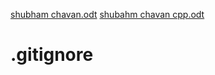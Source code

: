 [shubham chavan.odt](https://github.com/shubhya07/.gitignore/files/10306470/shubham.chavan.odt)
[shubahm chavan cpp.odt](https://github.com/shubhya07/.gitignore/files/10306475/shubahm.chavan.cpp.odt)
# .gitignore

